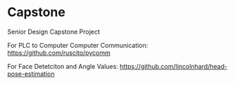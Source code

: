 # Capstone
Senior Design Capstone Project 

For PLC to Computer Computer Communication: https://github.com/ruscito/pycomm

For Face Detetciton and Angle Values: https://github.com/lincolnhard/head-pose-estimation
